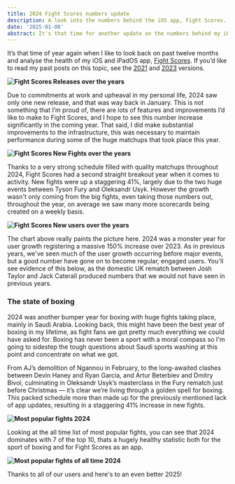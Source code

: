 ```yaml
---
title: 2024 Fight Scores numbers update
description: A look into the numbers behind the iOS app, Fight Scores.
date: '2025-01-08'
abstract: It's that time for another update on the numbers behind my iOS app, Fight Scores. 
---
```


It’s that time of year again when I like to look back on past twelve months and analyse the health of my iOS and iPadOS app, [Fight Scores](http://itunes.apple.com/app/fight-scores-2-boxing-scorecards/id1125374157?ls=1&mt=8). If you’d like to read my past posts on this topic, see the [2021](/thoughts/fight-scores-by-the-numbers) and [2023](/thoughts/fight-scores-number-update) versions.

**![Fight Scores Releases over the years](/assets/images/posts/2025-fs-releases.png "Fight Scores Releases by years")**

Due to commitments at work and upheaval in my personal life, 2024 saw only one new release, and that was way back in January. This is not something that I’m proud of, there are lots of features and improvements I’d like to make to Fight Scores, and I hope to see this number increase significantly in the coming year. That said, I did make substantial improvements to the infrastructure, this was necessary to maintain performance during some of the huge matchups that took place this year.

**![Fight Scores New Fights over the years](/assets/images/posts/2025-fs-fights.png "Fight Scores New Fights over the years")**

Thanks to a very strong schedule filled with quality matchups throughout 2024, Fight Scores had a second straight breakout year when it comes to activity. New fights were up a staggering 41%, largely due to the two huge events between Tyson Fury and Oleksandr Usyk. However the growth wasn't only coming from the big fights, even taking those numbers out, throughout the year, on average we saw many more scorecards being created on a weekly basis.    

**![Fight Scores New users over the years](/assets/images/posts/2025-fs-users.png "Fight Scores New users over the years")**

The chart above really paints the picture here. 2024 was a monster year for user growth registering a massive 150% increase over 2023. As in previous years, we've seen much of the user growth occurring before major events, but a good number have gone on to become regular, engaged users. You'll see evidence of this below, as the domestic UK rematch between Josh Taylor and Jack Caterall produced numbers that we would not have seen in previous years.

### The state of boxing

2024 was another bumper year for boxing with huge fights taking place, mainly in Saudi Arabia. Looking back, this might have been the best year of boxing in my lifetime, as fight fans we got pretty much everything we could have asked for. Boxing has never been a sport with a moral compass so I'm going to sidestep the tough questions about Saudi sports washing at this point and concentrate on what we got. 

From AJ’s demolition of Ngannou in February, to the long-awaited clashes between Devin Haney and Ryan Garcia, and Artur Beterbiev and Dmitry Bivol, culminating in Oleksandr Usyk’s masterclass in the Fury rematch just before Christmas — it’s clear we’re living through a golden spell for boxing. This packed schedule more than made up for the previously mentioned lack of app updates, resulting in a staggering 41% increase in new fights.

**![Most popular fights 2024](/assets/images/posts/2025-top-fights.png "Most popluar fights in 2023")**


Looking at the all time list of most popular fights, you can see that 2024 dominates with 7 of the top 10, thats a hugely healthy statistic both for the sport of boxing and for Fight Scores as an app.

**![Most popular fights of all time 2024](/assets/images/posts/2025-top-all-time.png "Most popluar fights in of all time")**


Thanks to all of our users and here's to an even better 2025!